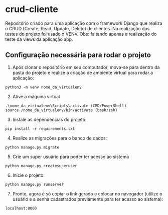 # crud-cliente

Repositório criado para uma aplicação com o framework Django que realiza o CRUD (Create, Read, Update, Delete) de clientes. Na realização dos testes do projeto foi usado o VENV. Obs: faltando apenas a realização do teste da views da aplicação app. 

<h2> Configuração necessária para rodar o projeto</h2>

1. Após clonar o repositório em seu computador, mova-se para dentro da pasta do projeto e realize a criação de ambiente virtual para rodar a aplicação:
```
python3 -m venv nome_da_virtualenv
```

2. Ative a máquina virtual
```
.\nome_da_virtualenv\Scripts\activate (CMD/PowerShell) 
source /nome_da_virtualenv/bin/activate (bash/zsh)
```

3. Instale as dependências do projeto:

```
pip install -r requirements.txt
```

4. Realize as migrações para o banco de dados:
```
python manage.py migrate
```

5. Crie um super usuário para poder ter acesso ao sistema 
```
python manage.py createsuperuser
```

6. Inicie o projeto:
```
python manage.py runserver
```

7. Pronto, agora é só copiar o link gerado e colocar no navegador (utilize o usuário e a senha cadastrados previamente para ter acesso ao sistema):
```
localhost:8000
```


